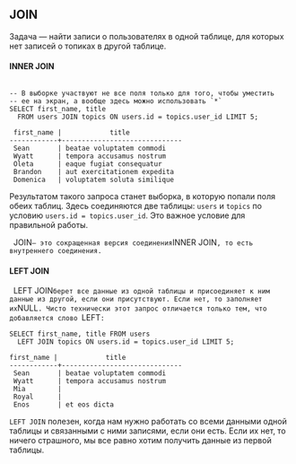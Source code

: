 
## JOIN

Задача — найти записи о пользователях в одной таблице, для которых нет записей о топиках в другой таблице.

#### INNER  JOIN

```

-- В выборке участвуют не все поля только для того, чтобы уместить
-- ее на экран, а вообще здесь можно использовать `*`
SELECT first_name, title
  FROM users JOIN topics ON users.id = topics.user_id LIMIT 5;

 first_name |            title
------------+------------------------------
 Sean       | beatae voluptatem commodi
 Wyatt      | tempora accusamus nostrum
 Oleta      | eaque fugiat consequatur
 Brandon    | aut exercitationem expedita
 Domenica   | voluptatem soluta similique

```
 Результатом такого запроса станет выборка, в которую попали поля обеих таблиц. Здесь соединяются две таблицы: `users` и `topics` по условию `users.id = topics.user_id`. Это важное условие для правильной работы. 
 
`
`JOIN` — это сокращенная версия соединения `INNER JOIN`, то есть внутреннего соединения.
`

#### LEFT JOIN
`
`LEFT JOIN` берет все данные из одной таблицы и присоединяет к ним данные из другой, если они присутствуют. Если нет, то заполняет их `NULL`. Чисто технически этот запрос отличается только тем, что добавляется слово `LEFT`:
`

```
SELECT first_name, title FROM users
  LEFT JOIN topics ON users.id = topics.user_id LIMIT 5;

first_name |            title
------------+------------------------------
 Sean       | beatae voluptatem commodi
 Wyatt      | tempora accusamus nostrum
 Mia        |
 Royal      |
 Enos       | et eos dicta

```
`LEFT JOIN` полезен, когда нам нужно работать со всеми данными одной таблицы и связанными с ними записями, если они есть. Если их нет, то ничего страшного, мы все равно хотим получить данные из первой таблицы.
